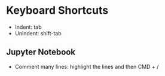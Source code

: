 # Keyboard Shortcuts

* Indent: tab
* Unindent: shift-tab




## Jupyter Notebook
* Comment many lines: highlight the lines and then CMD + /